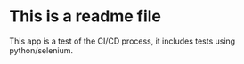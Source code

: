 # This is a readme file
This app is a test of the CI/CD process, it includes tests using python/selenium.
